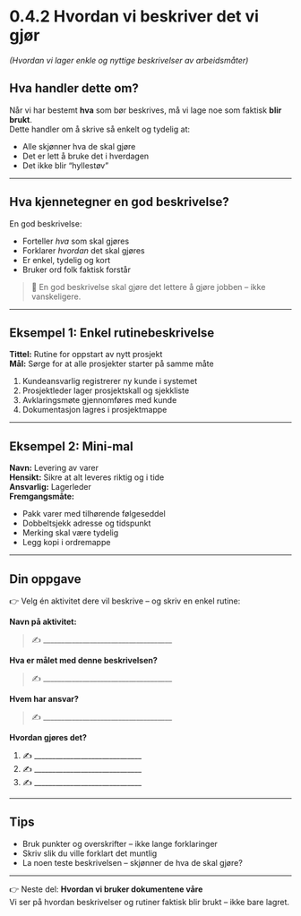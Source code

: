 # 0.4.2 Hvordan vi beskriver det vi gjør  
*(Hvordan vi lager enkle og nyttige beskrivelser av arbeidsmåter)*

## Hva handler dette om?

Når vi har bestemt **hva** som bør beskrives, må vi lage noe som faktisk **blir brukt**.  
Dette handler om å skrive så enkelt og tydelig at:
- Alle skjønner hva de skal gjøre
- Det er lett å bruke det i hverdagen
- Det ikke blir “hyllestøv”

---

## Hva kjennetegner en god beskrivelse?

En god beskrivelse:
- Forteller *hva* som skal gjøres
- Forklarer *hvordan* det skal gjøres
- Er enkel, tydelig og kort
- Bruker ord folk faktisk forstår

> 📌 En god beskrivelse skal gjøre det lettere å gjøre jobben – ikke vanskeligere.

---

## Eksempel 1: Enkel rutinebeskrivelse

**Tittel:** Rutine for oppstart av nytt prosjekt  
**Mål:** Sørge for at alle prosjekter starter på samme måte

1. Kundeansvarlig registrerer ny kunde i systemet  
2. Prosjektleder lager prosjektskall og sjekkliste  
3. Avklaringsmøte gjennomføres med kunde  
4. Dokumentasjon lagres i prosjektmappe  

---

## Eksempel 2: Mini-mal

**Navn:** Levering av varer  
**Hensikt:** Sikre at alt leveres riktig og i tide  
**Ansvarlig:** Lagerleder  
**Fremgangsmåte:**
- Pakk varer med tilhørende følgeseddel  
- Dobbeltsjekk adresse og tidspunkt  
- Merking skal være tydelig  
- Legg kopi i ordremappe  

---

## Din oppgave

👉 Velg én aktivitet dere vil beskrive – og skriv en enkel rutine:

**Navn på aktivitet:**  
> ✍️ ____________________________________

**Hva er målet med denne beskrivelsen?**  
> ✍️ ____________________________________

**Hvem har ansvar?**  
> ✍️ ____________________________________

**Hvordan gjøres det?**  
1. ✍️ ______________________________  
2. ✍️ ______________________________  
3. ✍️ ______________________________  

---

## Tips

- Bruk punkter og overskrifter – ikke lange forklaringer
- Skriv slik du ville forklart det muntlig
- La noen teste beskrivelsen – skjønner de hva de skal gjøre?

---

👉 Neste del: **Hvordan vi bruker dokumentene våre**  
Vi ser på hvordan beskrivelser og rutiner faktisk blir brukt – ikke bare lagret.
